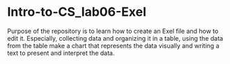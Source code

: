 # Intro-to-CS_lab06-Exel
Purpose of the repository is to learn how to create an Exel file 
and how to edit it. Especially, collecting data and organizing it in a table,
using the data from the table make a chart that represents the data visually and
writing a text to present and interpret the data.